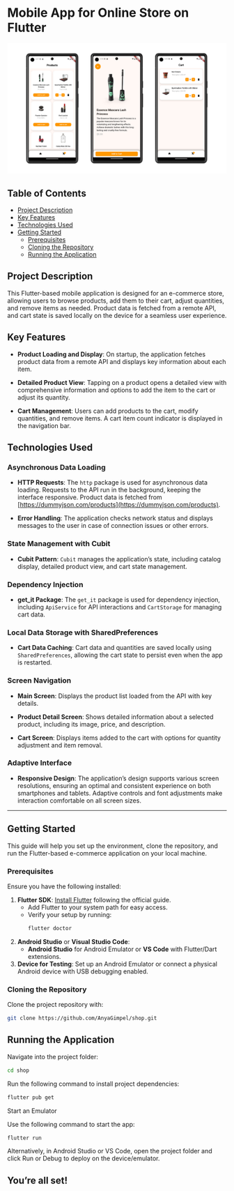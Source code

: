 # Mobile App for Online Store on Flutter

![App Screenshots](assets/images/app_screens.jpg)

## Table of Contents

- [Project Description](#project-description)
- [Key Features](#key-features)
- [Technologies Used](#technologies-used)
- [Getting Started](#getting-started)
  - [Prerequisites](#prerequisites)
  - [Cloning the Repository](#cloning-the-repository)
  - [Running the Application](#running-the-application)

## Project Description

This Flutter-based mobile application is designed for an e-commerce store, allowing users to browse products, add them to their cart, adjust quantities, and remove items as needed. Product data is fetched from a remote API, and cart state is saved locally on the device for a seamless user experience.

## Key Features

- **Product Loading and Display**: On startup, the application fetches product data from a remote API and displays key information about each item.
  
- **Detailed Product View**: Tapping on a product opens a detailed view with comprehensive information and options to add the item to the cart or adjust its quantity.
  
- **Cart Management**: Users can add products to the cart, modify quantities, and remove items. A cart item count indicator is displayed in the navigation bar.

## Technologies Used

### Asynchronous Data Loading

- **HTTP Requests**: The `http` package is used for asynchronous data loading. Requests to the API run in the background, keeping the interface responsive. Product data is fetched from [https://dummyjson.com/products](https://dummyjson.com/products).

- **Error Handling**: The application checks network status and displays messages to the user in case of connection issues or other errors.

### State Management with Cubit

- **Cubit Pattern**: `Cubit` manages the application’s state, including catalog display, detailed product view, and cart state management.

### Dependency Injection

- **get_it Package**: The `get_it` package is used for dependency injection, including `ApiService` for API interactions and `CartStorage` for managing cart data.

### Local Data Storage with SharedPreferences

- **Cart Data Caching**: Cart data and quantities are saved locally using `SharedPreferences`, allowing the cart state to persist even when the app is restarted.

### Screen Navigation

- **Main Screen**: Displays the product list loaded from the API with key details.
  
- **Product Detail Screen**: Shows detailed information about a selected product, including its image, price, and description.
  
- **Cart Screen**: Displays items added to the cart with options for quantity adjustment and item removal.

### Adaptive Interface

- **Responsive Design**: The application’s design supports various screen resolutions, ensuring an optimal and consistent experience on both smartphones and tablets. Adaptive controls and font adjustments make interaction comfortable on all screen sizes.

---
## Getting Started

This guide will help you set up the environment, clone the repository, and run the Flutter-based e-commerce application on your local machine.

### Prerequisites

Ensure you have the following installed:
1. **Flutter SDK**: [Install Flutter](https://docs.flutter.dev/get-started/install) following the official guide.
   - Add Flutter to your system path for easy access.
   - Verify your setup by running:
     ```bash
     flutter doctor
     ```
2. **Android Studio** or **Visual Studio Code**:
   - **Android Studio** for Android Emulator or **VS Code** with Flutter/Dart extensions.
3. **Device for Testing**: Set up an Android Emulator or connect a physical Android device with USB debugging enabled.

### Cloning the Repository

Clone the project repository with:

```bash
git clone https://github.com/AnyaGimpel/shop.git
```

## Running the Application

Navigate into the project folder:

```bash
cd shop
```
Run the following command to install project dependencies:
```bash
flutter pub get
```
Start an Emulator

Use the following command to start the app:
```bash
flutter run
```
Alternatively, in Android Studio or VS Code, open the project folder and click Run or Debug to deploy on the device/emulator.

## You’re all set!


